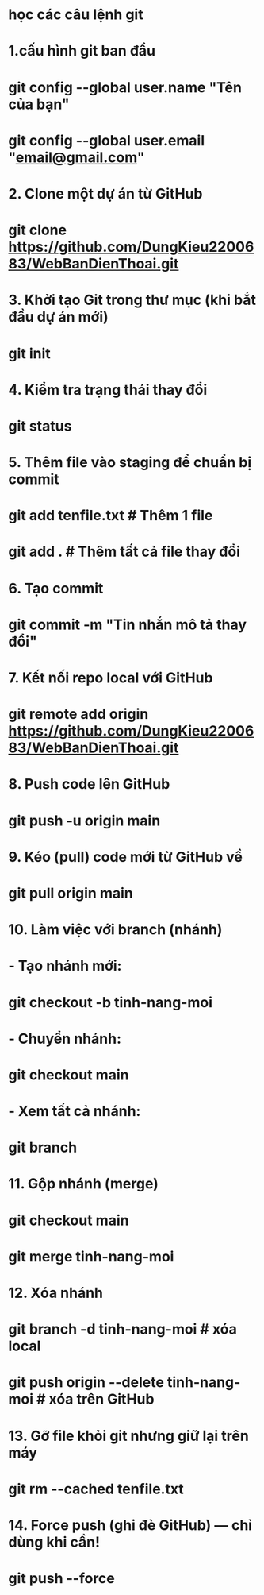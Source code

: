# học các câu lệnh git


# 1.cấu hình git ban đầu
# git config --global user.name "Tên của bạn"
# git config --global user.email "email@gmail.com"


# 2. Clone một dự án từ GitHub
# git clone https://github.com/DungKieu2200683/WebBanDienThoai.git


# 3. Khởi tạo Git trong thư mục (khi bắt đầu dự án mới)
# git init


# 4. Kiểm tra trạng thái thay đổi
# git status


# 5. Thêm file vào staging để chuẩn bị commit
# git add tenfile.txt         # Thêm 1 file
# git add .                   # Thêm tất cả file thay đổi


# 6. Tạo commit
# git commit -m "Tin nhắn mô tả thay đổi"


# 7. Kết nối repo local với GitHub
# git remote add origin https://github.com/DungKieu2200683/WebBanDienThoai.git


# 8. Push code lên GitHub
# git push -u origin main


# 9. Kéo (pull) code mới từ GitHub về
# git pull origin main


# 10. Làm việc với branch (nhánh)
# - Tạo nhánh mới:
# git checkout -b tinh-nang-moi

# - Chuyển nhánh:
# git checkout main

# - Xem tất cả nhánh:
# git branch


# 11. Gộp nhánh (merge)
# git checkout main
# git merge tinh-nang-moi


# 12. Xóa nhánh
# git branch -d tinh-nang-moi       # xóa local
# git push origin --delete tinh-nang-moi  # xóa trên GitHub


# 13. Gỡ file khỏi git nhưng giữ lại trên máy
# git rm --cached tenfile.txt


# 14. Force push (ghi đè GitHub) — chỉ dùng khi cần!
# git push --force


